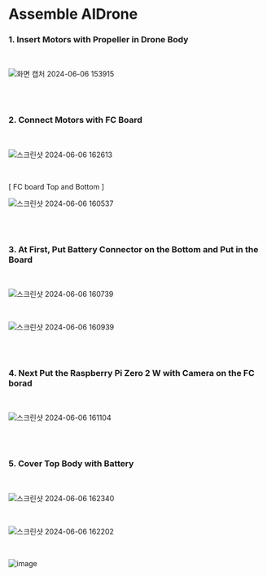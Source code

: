 # Assemble AIDrone

### 1. Insert Motors with Propeller in Drone Body 

<br/>

![화면 캡처 2024-06-06 153915](https://github.com/irbrain/AIDrone/assets/122161666/0b12acce-e264-49c1-9323-b3e1c81d0a19)

<br/><br/>

### 2. Connect Motors with FC Board 

<br/>

![스크린샷 2024-06-06 162613](https://github.com/irbrain/AIDrone/assets/122161666/e0f1e18f-a964-4cb2-bf82-505a2ec6d3e3)

<br/>

[ FC board Top and Bottom ]

![스크린샷 2024-06-06 160537](https://github.com/irbrain/AIDrone/assets/122161666/85da5282-dcb8-43db-859c-5bbfbca8e3fa)

<br/><br/>

### 3. At First,  Put Battery Connector on the Bottom and Put in the Board

<br/>

![스크린샷 2024-06-06 160739](https://github.com/irbrain/AIDrone/assets/122161666/34f3a266-a8f9-4d05-a1c0-3c884c2a455f)

<br/>

![스크린샷 2024-06-06 160939](https://github.com/irbrain/AIDrone/assets/122161666/cff80b9a-cbcd-47d7-acd6-7044d522db76)

<br/><br/>

### 4. Next Put the Raspberry Pi Zero 2 W with Camera on the FC borad

<br/>

![스크린샷 2024-06-06 161104](https://github.com/irbrain/AIDrone/assets/122161666/9fc3047a-3c22-4aa0-9f4c-09ad92976dd3)

<br/><br/>

### 5. Cover Top Body with Battery

<br/>

![스크린샷 2024-06-06 162340](https://github.com/irbrain/AIDrone/assets/122161666/3b6a7763-8778-4e0d-9e11-5b911d69860d)

<br/> 

![스크린샷 2024-06-06 162202](https://github.com/irbrain/AIDrone/assets/122161666/1aa4401d-37b5-4a20-a894-8ec949b2b144)

<br/>

![image](https://github.com/user-attachments/assets/573b88a6-1286-4bd9-8643-2f95d6eabd56)

 









